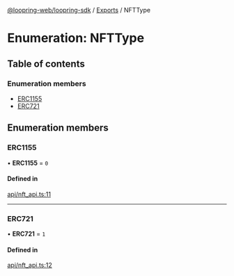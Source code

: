 [@loopring-web/loopring-sdk](../README.md) / [Exports](../modules.md) / NFTType

# Enumeration: NFTType

## Table of contents

### Enumeration members

- [ERC1155](NFTType.md#erc1155)
- [ERC721](NFTType.md#erc721)

## Enumeration members

### ERC1155

• **ERC1155** = `0`

#### Defined in

[api/nft_api.ts:11](https://github.com/Loopring/loopring_sdk/blob/ee2acc4/src/api/nft_api.ts#L11)

___

### ERC721

• **ERC721** = `1`

#### Defined in

[api/nft_api.ts:12](https://github.com/Loopring/loopring_sdk/blob/ee2acc4/src/api/nft_api.ts#L12)
